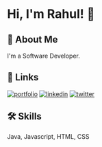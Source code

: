 
# Hi, I'm Rahul! 👋


## 🚀 About Me
I'm a Software Developer.


## 🔗 Links
[![portfolio](https://img.shields.io/badge/my_portfolio-000?style=for-the-badge&logo=ko-fi&logoColor=white)](https://rahuldutta.netlify.app/)
[![linkedin](https://img.shields.io/badge/linkedin-0A66C2?style=for-the-badge&logo=linkedin&logoColor=white)](https://www.linkedin.com/in/rdtech/)
[![twitter](https://img.shields.io/badge/twitter-1DA1F2?style=for-the-badge&logo=twitter&logoColor=white)](https://twitter.com/irahuldutta02)


## 🛠 Skills
Java, Javascript, HTML, CSS
